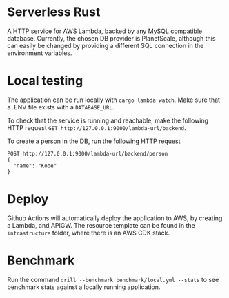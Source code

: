 # Serverless Rust
A HTTP service for AWS Lambda, backed by any MySQL compatible database. Currently, the chosen DB provider is PlanetScale, although this can easily be changed by providing a different SQL connection in the environment variables. 

# Local testing
The application can be run locally with `cargo lambda watch`. Make sure that a .ENV file exists with a `DATABASE_URL`.

To check that the service is running and reachable, make the following HTTP request `GET http://127.0.0.1:9000/lambda-url/backend`.

To create a person in the DB, run the following HTTP request
```
POST http://127.0.0.1:9000/lambda-url/backend/person
{
  "name": "Kobe"
}
```

# Deploy
Github Actions will automatically deploy the application to AWS, by creating a Lambda, and APIGW. The resource template can be found in the `infrastructure` folder, where there is an AWS CDK stack.

# Benchmark
Run the command `drill --benchmark benchmark/local.yml --stats` to see benchmark stats against a locally running application.